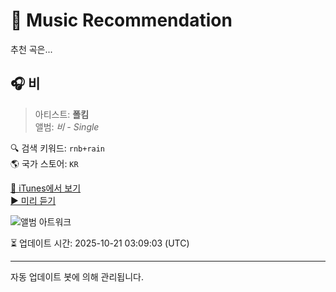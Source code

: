 
# 🎵 Music Recommendation

추천 곡은...

## 🎧 비  
> 아티스트: **폴킴**  
> 앨범: _비 - Single_  

🔍 검색 키워드: `rnb+rain`  
🌎 국가 스토어: `KR`

[🔗 iTunes에서 보기](https://music.apple.com/kr/album/%EB%B9%84/1732912109?i=1732912110&uo=4)  
[▶️ 미리 듣기](https://audio-ssl.itunes.apple.com/itunes-assets/AudioPreview122/v4/68/17/89/681789bb-7a4d-46c0-9c83-8ad4ab21211d/mzaf_1391005616730394882.plus.aac.p.m4a)

![앨범 아트워크](https://is1-ssl.mzstatic.com/image/thumb/Music112/v4/f0/88/dd/f088dd4e-9129-2d7a-1a62-09cb20b251d2/191953335827.jpg/100x100bb.jpg)

⏳ 업데이트 시간: 2025-10-21 03:09:03 (UTC)

---
자동 업데이트 봇에 의해 관리됩니다.
